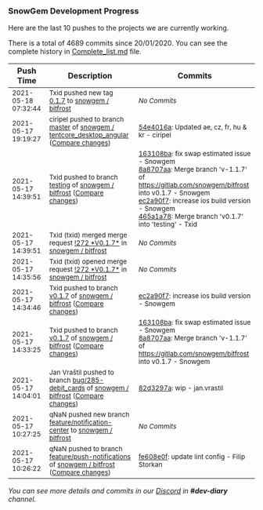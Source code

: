 
### SnowGem Development Progress

Here are the last 10 pushes to the projects we are currently working.

There is a total of 4689 commits since 20/01/2020. You can see the complete history in
 [Complete_list.md](Complete_list.md) file.

| Push Time | Description | Commits |
| --- | --- | --- |
| <sub>2021-05-18 07:32:44</sub> | <sub>Txid pushed new tag [0\.1\.7](https://gitlab.com/snowgem/bitfrost/-/tags/0.1.7) to [snowgem / bitfrost](https://gitlab.com/snowgem/bitfrost)</sub> | <sub>_No Commits_</sub> |
| <sub>2021-05-17 19:19:27</sub> | <sub>ciripel pushed to branch [master](https://gitlab.com/snowgem/tentcore_desktop_angular/commits/master) of [snowgem / tentcore\_desktop\_angular](https://gitlab.com/snowgem/tentcore_desktop_angular) ([Compare changes](https://gitlab.com/snowgem/tentcore_desktop_angular/compare/43a30485d71431d3aa16bb6114e3536a83ae9dca...54e4016abe2aa35844b120c9dceec0e57586c402))</sub> | <sub>[54e4016a](https://gitlab.com/snowgem/tentcore_desktop_angular/-/commit/54e4016abe2aa35844b120c9dceec0e57586c402): Updated ae, cz, fr, hu & kr - ciripel</sub> |
| <sub>2021-05-17 14:39:51</sub> | <sub>Txid pushed to branch [testing](https://gitlab.com/snowgem/bitfrost/commits/testing) of [snowgem / bitfrost](https://gitlab.com/snowgem/bitfrost) ([Compare changes](https://gitlab.com/snowgem/bitfrost/compare/68ee5c12429674be8d9ea1caac41a0207c4a83b9...465a1a788e1abc50c0fe9082eac120c5e3225e28))</sub> | <sub>[163108ba](https://gitlab.com/snowgem/bitfrost/-/commit/163108bae8e3ae78569dcedcf44b877dbb7f15cb): fix swap estimated issue - Snowgem<br>[8a8707aa](https://gitlab.com/snowgem/bitfrost/-/commit/8a8707aaa6dadc7fb240da2ef4cc4c7478487024): Merge branch 'v-1.1.7' of https://gitlab.com/snowgem/bitfrost into v0.1.7 - Snowgem<br>[ec2a90f7](https://gitlab.com/snowgem/bitfrost/-/commit/ec2a90f7c90938f89b185c1828d7bdb997a5b721): increase ios build version - Snowgem<br>[465a1a78](https://gitlab.com/snowgem/bitfrost/-/commit/465a1a788e1abc50c0fe9082eac120c5e3225e28): Merge branch 'v0.1.7' into 'testing' - Txid</sub> |
| <sub>2021-05-17 14:39:51</sub> | <sub>Txid (txid) merged merge request [\!272 \*V0\.1\.7\*](https://gitlab.com/snowgem/bitfrost/-/merge_requests/272) in [snowgem / bitfrost](https://gitlab.com/snowgem/bitfrost)</sub> | <sub>_No Commits_</sub> |
| <sub>2021-05-17 14:35:56</sub> | <sub>Txid (txid) opened merge request [\!272 \*V0\.1\.7\*](https://gitlab.com/snowgem/bitfrost/-/merge_requests/272) in [snowgem / bitfrost](https://gitlab.com/snowgem/bitfrost)</sub> | <sub>_No Commits_</sub> |
| <sub>2021-05-17 14:34:46</sub> | <sub>Txid pushed to branch [v0\.1\.7](https://gitlab.com/snowgem/bitfrost/commits/v0.1.7) of [snowgem / bitfrost](https://gitlab.com/snowgem/bitfrost) ([Compare changes](https://gitlab.com/snowgem/bitfrost/compare/8a8707aaa6dadc7fb240da2ef4cc4c7478487024...ec2a90f7c90938f89b185c1828d7bdb997a5b721))</sub> | <sub>[ec2a90f7](https://gitlab.com/snowgem/bitfrost/-/commit/ec2a90f7c90938f89b185c1828d7bdb997a5b721): increase ios build version - Snowgem</sub> |
| <sub>2021-05-17 14:33:25</sub> | <sub>Txid pushed to branch [v0\.1\.7](https://gitlab.com/snowgem/bitfrost/commits/v0.1.7) of [snowgem / bitfrost](https://gitlab.com/snowgem/bitfrost) ([Compare changes](https://gitlab.com/snowgem/bitfrost/compare/f8046f2dcb65df5699dbc91b8a9c49794c51eac8...8a8707aaa6dadc7fb240da2ef4cc4c7478487024))</sub> | <sub>[163108ba](https://gitlab.com/snowgem/bitfrost/-/commit/163108bae8e3ae78569dcedcf44b877dbb7f15cb): fix swap estimated issue - Snowgem<br>[8a8707aa](https://gitlab.com/snowgem/bitfrost/-/commit/8a8707aaa6dadc7fb240da2ef4cc4c7478487024): Merge branch 'v-1.1.7' of https://gitlab.com/snowgem/bitfrost into v0.1.7 - Snowgem</sub> |
| <sub>2021-05-17 14:04:01</sub> | <sub>Jan Vraštil pushed to branch [bug/285\-debit\_cards](https://gitlab.com/snowgem/bitfrost/commits/bug/285-debit_cards) of [snowgem / bitfrost](https://gitlab.com/snowgem/bitfrost) ([Compare changes](https://gitlab.com/snowgem/bitfrost/compare/73eb11bf83a67df77c74c0c8a37416e87fcfbce2...82d3297a4576d2218fb840615d649c3184d5fc13))</sub> | <sub>[82d3297a](https://gitlab.com/snowgem/bitfrost/-/commit/82d3297a4576d2218fb840615d649c3184d5fc13): wip - jan.vrastil</sub> |
| <sub>2021-05-17 10:27:25</sub> | <sub>qNaN pushed new branch [feature/notification\-center](https://gitlab.com/snowgem/bitfrost/commits/feature/notification-center) to [snowgem / bitfrost](https://gitlab.com/snowgem/bitfrost)</sub> | <sub>_No Commits_</sub> |
| <sub>2021-05-17 10:26:22</sub> | <sub>qNaN pushed to branch [feature/push\-notifications](https://gitlab.com/snowgem/bitfrost/commits/feature/push-notifications) of [snowgem / bitfrost](https://gitlab.com/snowgem/bitfrost) ([Compare changes](https://gitlab.com/snowgem/bitfrost/compare/666e1c2353715913638864d6381d6d8725dc01f6...fe608e0fca6de34fdd05f67c9c00cd1e3d36f022))</sub> | <sub>[fe608e0f](https://gitlab.com/snowgem/bitfrost/-/commit/fe608e0fca6de34fdd05f67c9c00cd1e3d36f022): update lint config - Filip Storkan</sub> |

_You can see more details and commits in our [Discord](https://discord.gg/zumGnbg) in **#dev-diary** channel._
